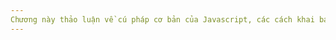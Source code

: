```yaml
---
Chương này thảo luận về cú pháp cơ bản của Javascript, các cách khai báo biến, các kiểu dữ liệu và 
---
```


